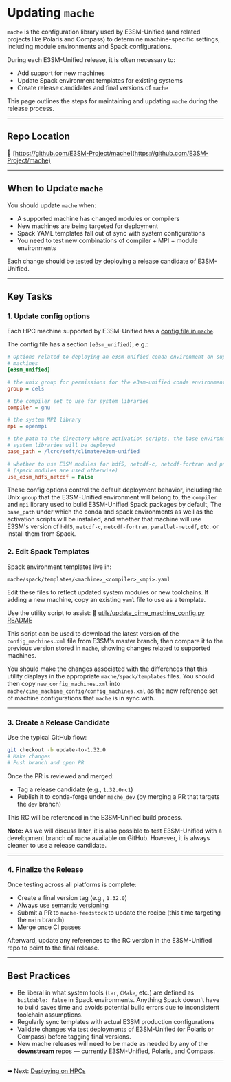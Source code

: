 # Updating `mache`

`mache` is the configuration library used by E3SM-Unified (and related
projects like Polaris and Compass) to determine machine-specific settings,
including module environments and Spack configurations.

During each E3SM-Unified release, it is often necessary to:

* Add support for new machines
* Update Spack environment templates for existing systems
* Create release candidates and final versions of `mache`

This page outlines the steps for maintaining and updating `mache` during the
release process.

---

## Repo Location

🔗 [https://github.com/E3SM-Project/mache](https://github.com/E3SM-Project/mache)

---

## When to Update `mache`

You should update `mache` when:

* A supported machine has changed modules or compilers
* New machines are being targeted for deployment
* Spack YAML templates fall out of sync with system configurations
* You need to test new combinations of compiler + MPI + module environments

Each change should be tested by deploying a release candidate of E3SM-Unified.

---

## Key Tasks

### 1. Update config options

Each HPC machine supported by E3SM-Unified has a
[config file in `mache`](https://github.com/E3SM-Project/mache/tree/main/mache/machines).

The config file has a section `[e3sm_unified]`, e.g.:

```cfg
# Options related to deploying an e3sm-unified conda environment on supported
# machines
[e3sm_unified]

# the unix group for permissions for the e3sm-unified conda environment
group = cels

# the compiler set to use for system libraries
compiler = gnu

# the system MPI library
mpi = openmpi

# the path to the directory where activation scripts, the base environment, and
# system libraries will be deployed
base_path = /lcrc/soft/climate/e3sm-unified

# whether to use E3SM modules for hdf5, netcdf-c, netcdf-fortran and pnetcdf
# (spack modules are used otherwise)
use_e3sm_hdf5_netcdf = False
```

These config options control the default deployment behavior, including the
Unix `group` that the E3SM-Unified environment will belong to, the
`compiler` and `mpi` library used to build E3SM-Unified Spack packages by
default, The `base_path` under which the conda and spack environments as well
as the activation scripts will be installed, and whether that machine will
use E3SM's version of `hdf5`, `netcdf-c`, `netcdf-fortran`, `parallel-netcdf`,
etc. or install them from Spack.

### 2. Edit Spack Templates

Spack environment templates live in:

```
mache/spack/templates/<machine>_<compiler>_<mpi>.yaml
```

Edit these files to reflect updated system modules or new toolchains.
If adding a new machine, copy an existing `yaml` file to use as a template.

Use the utility script to assist:
🔗 [utils/update_cime_machine_config.py README](https://github.com/E3SM-Project/mache/blob/main/utils/README.md)

This script can be used to download the latest version of the
`config_machines.xml` file from E3SM's master branch, then compare it to the
previous version stored in `mache`, showing changes related to supported
machines.

You should make the changes associated with the differences that this utility
displays in the appropriate `mache/spack/templates` files. You should then copy `new_config_machines.xml` into `mache/cime_machine_config/config_machines.xml`
as the new reference set of machine configurations that `mache` is in sync
with.

---

### 3. Create a Release Candidate

Use the typical GitHub flow:

```bash
git checkout -b update-to-1.32.0
# Make changes
# Push branch and open PR
```

Once the PR is reviewed and merged:

* Tag a release candidate (e.g., `1.32.0rc1`)
* Publish it to conda-forge under `mache_dev` (by merging a PR that targets
  the `dev` branch)

This RC will be referenced in the E3SM-Unified build process.

**Note:** As we will discuss later, it is also possible to test E3SM-Unified
with a development branch of `mache` available on GitHub.  However, it is
always cleaner to use a release candidate.

---

### 4. Finalize the Release

Once testing across all platforms is complete:

* Create a final version tag (e.g., `1.32.0`)
* Always use [semantic versioning](https://semver.org/)
* Submit a PR to `mache-feedstock` to update the recipe (this time targeting
  the `main` branch)
* Merge once CI passes

Afterward, update any references to the RC version in the E3SM-Unified repo to
point to the final release.

---

## Best Practices

* Be liberal in what system tools (`tar`, `CMake`, etc.) are defined as
  `buildable: false` in Spack environments.  Anything Spack doesn't have to
  build saves time and avoids potential build errors due to inconsistent
  toolchain assumptions.
* Regularly sync templates with actual E3SM production configurations
* Validate changes via test deployments of E3SM-Unified (or Polaris or Compass)
  before tagging final versions.
* New mache releases will need to be made as needed by any of the
  **downstream** repos — currently E3SM-Unified, Polaris, and Compass.

---

➡ Next: [Deploying on HPCs](deploying-on-hpcs.md)
